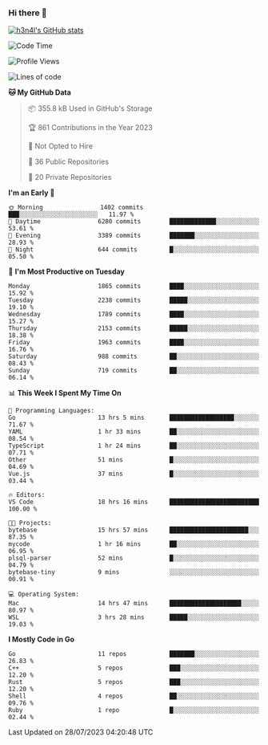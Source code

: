 ### Hi there 👋

[![h3n4l's GitHub stats](https://github-readme-stats.vercel.app/api?username=h3n4l&count_private=true&show_icons=true&theme=radical)](https://github.com/h3n4l/github-readme-stats)

<!--START_SECTION:waka-->
![Code Time](http://img.shields.io/badge/Code%20Time-1%2C444%20hrs%2046%20mins-blue)

![Profile Views](http://img.shields.io/badge/Profile%20Views-2-blue)

![Lines of code](https://img.shields.io/badge/From%20Hello%20World%20I%27ve%20Written-3.2%20million%20lines%20of%20code-blue)

**🐱 My GitHub Data** 

> 📦 355.8 kB Used in GitHub's Storage 
 > 
> 🏆 861 Contributions in the Year 2023
 > 
> 🚫 Not Opted to Hire
 > 
> 📜 36 Public Repositories 
 > 
> 🔑 20 Private Repositories 
 > 
**I'm an Early 🐤** 

```text
🌞 Morning                1402 commits        ███░░░░░░░░░░░░░░░░░░░░░░   11.97 % 
🌆 Daytime                6280 commits        █████████████░░░░░░░░░░░░   53.61 % 
🌃 Evening                3389 commits        ███████░░░░░░░░░░░░░░░░░░   28.93 % 
🌙 Night                  644 commits         █░░░░░░░░░░░░░░░░░░░░░░░░   05.50 % 
```
📅 **I'm Most Productive on Tuesday** 

```text
Monday                   1865 commits        ████░░░░░░░░░░░░░░░░░░░░░   15.92 % 
Tuesday                  2238 commits        █████░░░░░░░░░░░░░░░░░░░░   19.10 % 
Wednesday                1789 commits        ████░░░░░░░░░░░░░░░░░░░░░   15.27 % 
Thursday                 2153 commits        █████░░░░░░░░░░░░░░░░░░░░   18.38 % 
Friday                   1963 commits        ████░░░░░░░░░░░░░░░░░░░░░   16.76 % 
Saturday                 988 commits         ██░░░░░░░░░░░░░░░░░░░░░░░   08.43 % 
Sunday                   719 commits         ██░░░░░░░░░░░░░░░░░░░░░░░   06.14 % 
```


📊 **This Week I Spent My Time On** 

```text
💬 Programming Languages: 
Go                       13 hrs 5 mins       ██████████████████░░░░░░░   71.67 % 
YAML                     1 hr 33 mins        ██░░░░░░░░░░░░░░░░░░░░░░░   08.54 % 
TypeScript               1 hr 24 mins        ██░░░░░░░░░░░░░░░░░░░░░░░   07.71 % 
Other                    51 mins             █░░░░░░░░░░░░░░░░░░░░░░░░   04.69 % 
Vue.js                   37 mins             █░░░░░░░░░░░░░░░░░░░░░░░░   03.44 % 

🔥 Editors: 
VS Code                  18 hrs 16 mins      █████████████████████████   100.00 % 

🐱‍💻 Projects: 
bytebase                 15 hrs 57 mins      ██████████████████████░░░   87.35 % 
mycode                   1 hr 16 mins        ██░░░░░░░░░░░░░░░░░░░░░░░   06.95 % 
plsql-parser             52 mins             █░░░░░░░░░░░░░░░░░░░░░░░░   04.79 % 
bytebase-tiny            9 mins              ░░░░░░░░░░░░░░░░░░░░░░░░░   00.91 % 

💻 Operating System: 
Mac                      14 hrs 47 mins      ████████████████████░░░░░   80.97 % 
WSL                      3 hrs 28 mins       █████░░░░░░░░░░░░░░░░░░░░   19.03 % 
```

**I Mostly Code in Go** 

```text
Go                       11 repos            ███████░░░░░░░░░░░░░░░░░░   26.83 % 
C++                      5 repos             ███░░░░░░░░░░░░░░░░░░░░░░   12.20 % 
Rust                     5 repos             ███░░░░░░░░░░░░░░░░░░░░░░   12.20 % 
Shell                    4 repos             ██░░░░░░░░░░░░░░░░░░░░░░░   09.76 % 
Ruby                     1 repo              █░░░░░░░░░░░░░░░░░░░░░░░░   02.44 % 
```




 Last Updated on 28/07/2023 04:20:48 UTC
<!--END_SECTION:waka-->

